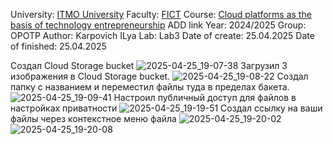 University: [ITMO University](https://itmo.ru/ru/)
Faculty: [FICT](https://fict.itmo.ru)
Course: [Cloud platforms as the basis of technology entrepreneurship](https://) ADD link
Year: 2024/2025
Group: OPOTP
Author: Karpovich ILya
Lab: Lab3
Date of create: 25.04.2025
Date of finished: 25.04.2025

Создал Cloud Storage bucket
![2025-04-25_19-07-38](https://github.com/user-attachments/assets/4ef2ff5d-1274-41c6-b4a7-125a7dd89096)
Загрузил 3 изображения в Cloud Storage bucket.
![2025-04-25_19-08-22](https://github.com/user-attachments/assets/feacc542-b320-4c0f-b7e6-003a24b72858)
Создал папку с  названием и переместил файлы туда в пределах бакета.
![2025-04-25_19-09-41](https://github.com/user-attachments/assets/e5edb2f2-087f-4b29-9a97-3bc823beff8e)
Настроил публичный доступ для файлов в настройках приватности
![2025-04-25_19-19-51](https://github.com/user-attachments/assets/9d4b033b-3aa2-4025-93b1-7ae179976d66)
Создал ссылку на ваши файлы через контекстное меню файла
![2025-04-25_19-20-02](https://github.com/user-attachments/assets/756dbcb3-adac-4123-8d50-e49b2eb8173c)
![2025-04-25_19-20-08](https://github.com/user-attachments/assets/08410bf0-6c7f-4afc-8444-fcc9809afe5b)
